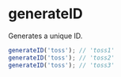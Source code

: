 # generateID

Generates a unique ID.

```typescript
generateID('toss'); // 'toss1'
generateID('toss'); // 'toss2'
generateID('toss'); // 'toss3'
```
